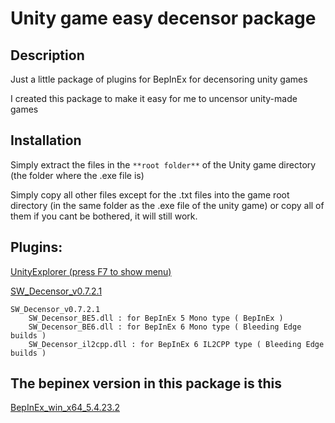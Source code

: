 # Unity game easy decensor package

## Description
Just a little package of plugins for BepInEx for decensoring unity games 

I created this package to make it easy for me to uncensor unity-made games


## Installation
Simply extract the files in the `**root folder**` of the Unity game directory (the folder where the .exe file is)

Simply copy all other files except for the .txt files into the game root directory (in the same folder as the .exe file of the unity game)
or copy all of them if you cant be bothered, it will still work.

## Plugins:
[UnityExplorer (press F7 to show menu)](https://thunderstore.io/package/sinai-dev/UnityExplorer/)


[SW_Decensor_v0.7.2.1](https://f95zone.to/threads/bepinex-plugin-sw_decensor-v0-7-2-1.223718/)

> 
    SW_Decensor_v0.7.2.1
        SW_Decensor_BE5.dll : for BepInEx 5 Mono type ( BepInEx )
        SW_Decensor_BE6.dll : for BepInEx 6 Mono type ( Bleeding Edge builds )
        SW_Decensor_il2cpp.dll : for BepInEx 6 IL2CPP type ( Bleeding Edge builds )





## The bepinex version in this package is this

[BepInEx_win_x64_5.4.23.2](https://github.com/BepInEx/BepInEx/releases/tag/v5.4.23.2)



